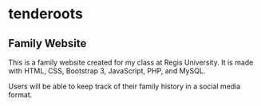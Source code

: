 # tenderoots
## Family Website

This is a family website created for my class at Regis University. It is made with HTML, CSS, Bootstrap 3, JavaScript, PHP, and MySQL.

Users will be able to keep track of their family history in a social media format.